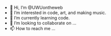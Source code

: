 - 👋 Hi, I’m @UWUontheweb
- 👀 I’m interested in code, art, and making music.
- 🌱 I’m currently learning code.
- 💞️ I’m looking to collaborate on ...
- 📫 How to reach me ...

<!---
UWUontheweb/UWUontheweb is a ✨ special ✨ repository because its `README.md` (this file) appears on your GitHub profile.
You can click the Preview link to take a look at your changes.
--->
